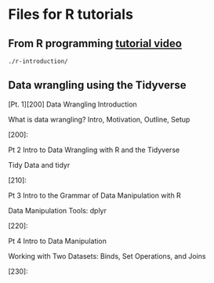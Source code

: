 # Files for R tutorials

## From R programming [tutorial video][100]

[100]: https://www.youtube.com/watch?v=_V8eKsto3Ug 

```
./r-introduction/
```

## Data wrangling using the Tidyverse

[Pt. 1][200] Data Wrangling Introduction

What is data wrangling? Intro, Motivation, Outline, Setup

[200]: 

Pt 2 Intro to Data Wrangling with R and the Tidyverse

Tidy Data and tidyr

[210]: 

Pt 3 Intro to the Grammar of Data Manipulation with R

Data Manipulation Tools: dplyr

[220]: 

Pt 4 Intro to Data Manipulation

Working with Two Datasets: Binds, Set Operations, and Joins

[230]: 
